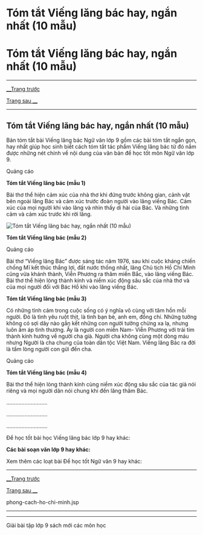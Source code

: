 # Tóm tắt Viếng lăng bác hay, ngắn nhất (10 mẫu)

# Tóm tắt Viếng lăng bác hay, ngắn nhất (10 mẫu)

* * *

[__Trang trước](https://vietjack.com/soan-van-lop-9/vieng-lang-bac.jsp)

[Trang sau __](https://vietjack.com/soan-van-lop-9/vieng-lang-bac.jsp)

* * *

## Tóm tắt Viếng lăng bác hay, ngắn nhất (10 mẫu)

Bản tóm tắt bài Viếng lăng bác Ngữ văn lớp 9 gồm các bài tóm tắt ngắn gọn, hay nhất giúp học sinh biết cách tóm tắt tác phẩm Viếng lăng bác từ đó nắm được những nét chính về nội dung của văn bản để học tốt môn Ngữ văn lớp 9.

Quảng cáo

**Tóm tắt Viếng lăng bác (mẫu 1)**

Bài thơ thể hiện cảm xúc của nhà thơ khi đứng trước không gian, cảnh vật bên ngoài lăng Bác và cảm xúc trước đoàn người vào lăng viếng Bác. Cảm xúc của mọi người khi vào lăng và nhìn thấy di hài của Bác. Và những tình cảm và cảm xúc trước khi rời lăng.

![Tóm tắt Viếng lăng bác hay, ngắn nhất \(10 mẫu\)](https://vietjack.com/soan-van-lop-9/images/tom-tat-vieng-lang-bac.PNG)

**Tóm tắt Viếng lăng bác (mẫu 2)**

Quảng cáo

Bài thơ “Viếng lăng Bác” được sáng tác năm 1976, sau khi cuộc kháng chiến chống Mĩ kết thúc thắng lợi, đất nước thống nhất, lăng Chủ tịch Hồ Chí Minh cũng vừa khánh thành, Viễn Phương ra thăm miền Bắc, vào lăng viếng Bác. Bài thơ thể hiện lòng thành kính và niềm xúc động sâu sắc của nhà thơ và của mọi người đối với Bác Hồ khi vào lăng viếng Bác.

**Tóm tắt Viếng lăng bác (mẫu 3)**

Có những tình cảm trong cuộc sống có ý nghĩa vô cùng với tâm hồn mỗi người. Đó là tình yêu ruột thịt, là tình bạn bè, anh em, đồng chí. Những tưởng không có sợi dây nào gắn kết những con người tưởng chừng xa lạ, nhưng luôn ấm áp tình thương. Ấy là người con miền Nam- Viễn Phương với trái tim thành kính hướng về người cha già. Người cha không cùng một dòng máu nhưng Người là cha chung của toàn dân tộc Việt Nam. Viếng lăng Bác ra đời là tấm lòng người con gửi đến cha.

Quảng cáo

**Tóm tắt Viếng lăng bác (mẫu 4)**

Bài thơ thể hiện lòng thành kính cùng niềm xúc động sâu sắc của tác giả nói riêng và mọi người dân nói chung khi đến lăng thăm Bác.

...........................

...........................

...........................

Để học tốt bài học Viếng lăng bác lớp 9 hay khác:

**Các bài soạn văn lớp 9 hay khác:**

Xem thêm các loạt bài Để học tốt Ngữ văn 9 hay khác:

* * *

[__Trang trước](https://vietjack.com/soan-van-lop-9/vieng-lang-bac.jsp)

[Trang sau __](https://vietjack.com/soan-van-lop-9/vieng-lang-bac.jsp)

phong-cach-ho-chi-minh.jsp

* * *

* * *

Giải bài tập lớp 9 sách mới các môn học
